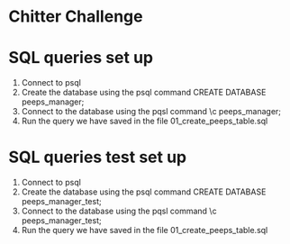 Chitter Challenge
=================


# SQL queries set up 
1. Connect to psql
2. Create the database using the psql command CREATE DATABASE peeps_manager;
3. Connect to the database using the pqsl command \c peeps_manager;
4. Run the query we have saved in the file 01_create_peeps_table.sql

# SQL queries test set up 
1. Connect to psql
2. Create the database using the psql command CREATE DATABASE peeps_manager_test;
3. Connect to the database using the pqsl command \c peeps_manager_test;
4. Run the query we have saved in the file 01_create_peeps_table.sql